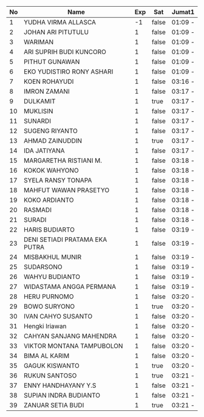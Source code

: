| No | Name | Exp | Sat | Jumat1 |
|-----|-----|-----|-----|-----|
| 1 | YUDHA VIRMA ALLASCA | -1 | false | 01:09 - |
| 2 | JOHAN ARI PITUTULU | 1 | false | 01:09 - |
| 3 | WARIMAN | 1 | false | 01:09 - |
| 4 | ARI SUPRIH BUDI KUNCORO | 1 | false | 01:09 - |
| 5 | PITHUT GUNAWAN | 1 | false | 01:09 - |
| 6 | EKO YUDISTIRO RONY ASHARI | 1 | false | 01:09 - |
| 7 | KOEN ROHAYUDI | 1 | false | 03:16 - |
| 8 | IMRON ZAMANI | 1 | false | 03:17 - |
| 9 | DULKAMIT | 1 | true | 03:17 - |
| 10 | MUKLISIN | 1 | false | 03:17 - |
| 11 | SUNARDI | 1 | false | 03:17 - |
| 12 | SUGENG RIYANTO | 1 | false | 03:17 - |
| 13 | AHMAD ZAINUDDIN | 1 | true | 03:17 - |
| 14 | IDA JATIYANA | 1 | false | 03:17 - |
| 15 | MARGARETHA RISTIANI M. | 1 | false | 03:18 - |
| 16 | KOKOK WAHYONO | 1 | false | 03:18 - |
| 17 | SYELA RANSY TONAPA | 1 | false | 03:18 - |
| 18 | MAHFUT WAWAN PRASETYO | 1 | false | 03:18 - |
| 19 | KOKO ARDIANTO | 1 | false | 03:18 - |
| 20 | RASMADI | 1 | false | 03:18 - |
| 21 | SURADI | 1 | false | 03:18 - |
| 22 | HARIS BUDIARTO | 1 | false | 03:19 - |
| 23 | DENI SETIADI PRATAMA EKA PUTRA | 1 | false | 03:19 - |
| 24 | MISBAKHUL MUNIR | 1 | false | 03:19 - |
| 25 | SUDARSONO | 1 | false | 03:19 - |
| 26 | WAHYU BUDIANTO | 1 | false | 03:19 - |
| 27 | WIDASTAMA ANGGA PERMANA | 1 | false | 03:19 - |
| 28 | HERU PURNOMO | 1 | false | 03:20 - |
| 29 | BOWO SURYONO | 1 | true | 03:20 - |
| 30 | IVAN CAHYO SUSANTO | 1 | false | 03:20 - |
| 31 | Hengki Iriawan | 1 | false | 03:20 - |
| 32 | CAHYAN SANJANG MAHENDRA | 1 | false | 03:20 - |
| 33 | VIKTOR MONTANA TAMPUBOLON | 1 | false | 03:20 - |
| 34 | BIMA AL KARIM | 1 | false | 03:20 - |
| 35 | GAGUK KISWANTO | 1 | true | 03:20 - |
| 36 | RUKUN SANTOSO | 1 | true | 03:21 - |
| 37 | ENNY HANDHAYANY Y.S | 1 | false | 03:21 - |
| 38 | SUPIAN INDRA BUDIANTO | 1 | false | 03:21 - |
| 39 | ZANUAR SETIA BUDI | 1 | true | 03:21 - |
